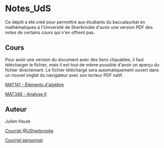 # Notes_UdS

Ce dépôt a été créé pour permettre aux étudiants du baccalauréat en mathématiques à l'Université de Sherbrooke d'avoir une version PDF des notes de certains cours qui n'en offrent pas.

## Cours

Pour avoir une version du document avec des liens cliquables, il faut télécharger le fichier, mais il est tout de même possible d'avoir un aperçu du fichier directement. Le fichier téléchargé sera automatiquement ouvert dans un nouvel onglet du navigateur avec son lecteur PDF natif.

[MAT141 - Éléments d'algèbre](MAT141-elements_d_algebre/MAT141-elements_d_algebre.pdf)

[MAT346 - Analyse II](MAT346-analyse_II/MAT346-analyse_II.pdf)

## Auteur

Julien Houle

[Courriel @USherbrooke](mailto:Julien.Houle@USherbrooke.ca)

[Courriel personnel](mailto:jujube987@hotmail.com)
